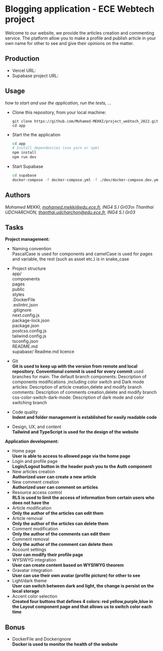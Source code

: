 
# Blogging application - ECE Webtech project

Welcome to our website, we provide the articles creation and commenting service. The platform allow you to make a profile and publish article in your own name for other to see and give their opinions on the matter. 

## Production 

- Vercel URL: 
- Supabase project URL: 
## Usage

_how to start and use the application, run the tests, ..._

* Clone this repository, from your local machine:
  ```
  git clone https://github.com/Mohamed-MEKKI/project_webtech_2022.git
  cd app
  ```
* Start the the application
  ```bash
  cd app
  # Install dependencies (use yarn or npm)
  npm install
  npm run dev
  ```
* Start Supabase
  ```bash
  cd supabase
  docker-compose -f docker-compose.yml -f ./dev/docker-compose.dev.yml up
  ```

## Authors

*Mohamed MEKKI, mohamed.mekki@edu.ece.fr, ING4 S.I Gr03*\n
*Thanthai UDCHARCHON, thanthai.udcharchon@edu.ece.fr, ING4 S.I Gr03*

## Tasks
  
**Project management:**

* Naming convention   
  PascalCase is used for components and camelCase is used for pages and variable, the rest (such as asset etc.) is in snake_case
* Project structure   
  app/  
    compoenents  
    pages  
    public  
    styles  
    .DockerFile  
    .eslintrc.json  
    .gitignore  
    next.config.js  
    package-lock.json  
    package.json  
    postcss.config.js  
    tailwind.config.js  
    tsconfig.json  
    README.md  
  supabase/
  Readme.md
  licence
* Git   
  **Git is used to keep up with the version from remote and local repository. Conventional commit is used for every commit**
  used branches for 
  main:
    The default branch 
components:
    Description of components modifications ,including color switch and Dark mode
articles:
    Description of article creation,delete and modify branch
comments:
    Description of comments creation,delete and modify branch
css-color-switch-dark-mode:
    Description of dark mode and color switching branch

* Code quality   
  **Indent and folder management is established for easily readable code**
* Design, UX, and content   
  **Tailwind and TypeScript is used for the design of the website**

**Application development:**

* Home page   
  **User is able to access to allowed page via the home page**
* Login and profile page   
  **Login/Logout button in the header push you to the Auth component**
* New articles creation   
  **Authorized user can create a new article** 
* New comment creation   
  **Authorized user can comment on articles**
* Resource access control   
  **RLS is used to limit the access of information from certain users who does not have the**
* Article modification   
  **Only the author of the articles can edit them**
* Article removal   
  **Only the author of the articles can delete them**
* Comment modification   
  **Only the author of the comments can edit them**
* Comment removal   
  **Only the author of the comment can delete them**
* Account settings   
  **User can modify their profile page**
* WYSIWYG integration   
  **User can create content based on WYSIWYG theorem**
* Gravatar integration   
  **User can use their own avatar (profile picture) for other to see**
* Light/dark theme   
  **User can switch between dark and light, the change is persist on the local storage**
* Accent color selection   
  **Created four buttons that defines 4 colors: red yellow,purple,blue in the Layout component page and that allows us to switch color each time**

## Bonus

* DockerFile and Dockerignore  
  **Docker is used to monitor the health of the website**

